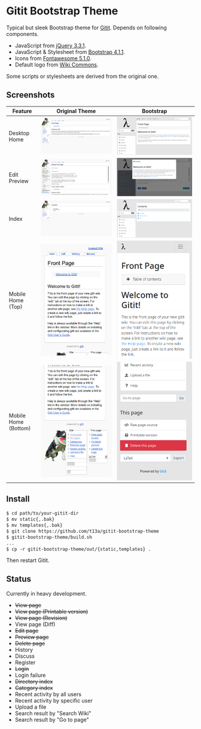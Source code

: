 # Gitit Bootstrap Theme

Typical but sleek Bootstrap theme for [Gitit](https://github.com/gjm/gitit/).
Depends on following components.

-  JavaScript from [jQuery 3.3.1](https://jquery.com/).
-  JavaScript & Stylesheet from [Bootstrap 4.1.1](https://getbootstrap.com/).
-  Icons from [Fontawesome 5.1.0](https://fontawesome.com/).
-  Default logo from [Wiki Commons](https://commons.wikimedia.org/wiki/File:Lambda_lc.svg).

Some scripts or stylesheets are derived from the original one.

## Screenshots

| Feature | Original Theme | Bootstrap |
|---|:---:|:---:|
| Desktop Home | ![Screenshot](doc/img/screenshot-desktop-home-original.png) | ![Screenshot](doc/img/screenshot-desktop-home.png) |
| Edit Preview | ![Screenshot](doc/img/screenshot-desktop-edit-preview-original.png) | ![Screenshot](doc/img/screenshot-desktop-edit-preview.png) |
| Index | ![Screenshot](doc/img/screenshot-desktop-index-original.png) | ![Screenshot](doc/img/screenshot-desktop-index.png) |
| Mobile Home (Top) | ![Screenshot](doc/img/screenshot-mobile-home-original.png) | ![Screenshot](doc/img/screenshot-mobile-home.png) |
| Mobile Home (Bottom) | ![Screenshot](doc/img/screenshot-mobile-home-bottom-original.png) | ![Screenshot](doc/img/screenshot-mobile-home-bottom.png) |

## Install

    $ cd path/to/your-gitit-dir
    $ mv static{,.bak}
    $ mv templates{,.bak}
    $ git clone https://github.com/t13a/gitit-bootstrap-theme
    $ gitit-bootstrap-theme/build.sh
    ...
    $ cp -r gitit-bootstrap-theme/out/{static,templates} .

Then restart Gitit.

## Status

Currently in heavy development.

-  ~~View page~~
-  ~~View page (Printable version)~~
-  ~~View page (Revision)~~
-  View page (Diff)
-  ~~Edit page~~
-  ~~Preview page~~
-  ~~Delete page~~
-  History
-  Discuss
-  Register
-  ~~Login~~
-  Login failure
-  ~~Directory index~~
-  ~~Category index~~
-  Recent activity by all users
-  Recent activity by specific user
-  Upload a file
-  Search result by "Search Wiki"
-  Search result by "Go to page"
